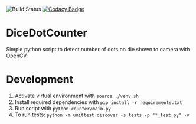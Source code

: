 ![Build Status](https://github.com/Kryszak/DiceDotCounter/actions/workflows/test.yml/badge.svg)
[![Codacy Badge](https://app.codacy.com/project/badge/Grade/bd82336d23064d3899d8da5b3613769f)](https://app.codacy.com/gh/Kryszak/DiceDotCounter/dashboard?utm_source=gh&utm_medium=referral&utm_content=&utm_campaign=Badge_grade)

# DiceDotCounter
Simple python script to detect number of dots on die shown to camera with OpenCV.

# Development
1. Activate virtual environment with
`source ./venv.sh`
2. Install required dependencies with
`pip install -r requirements.txt`
3. Run script with 
`python counter/main.py`
4. To run tests:
`python -m unittest discover -s tests -p "*_test.py" -v`

